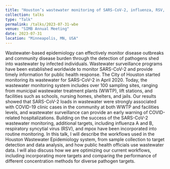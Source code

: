 ```yaml
---
title: "Houston’s wastewater monitoring of SARS‑CoV‑2, influenza, RSV, and mpox for infectious disease surveillance"
collection: talks
type: "Talk"
permalink: /talks/2023-07-31-wbe
venue: "SIMB Annual Meeting"
date: 2023-07-31
location: "Minneapolis, MN, USA"
---
```


Wastewater-based epidemiology can effectively monitor disease outbreaks and community disease burden through the detection of pathogens shed into wastewater by infected individuals. Wastewater surveillance programs have been established worldwide to monitor SARS-CoV-2 and provide timely information for public health response. The City of Houston started monitoring its wastewater for SARS-CoV-2 in April 2020. Today, the wastewater monitoring system includes over 100 sampling sites, ranging from municipal wastewater treatment plants (WWTP), lift stations, and facilities such as schools, nursing homes, shelters, and jails. Our results showed that SARS-CoV-2 loads in wastewater were strongly associated with COVID-19 clinic cases in the community at both WWTP and facilities levels, and wastewater surveillance can provide an early warning of COVID-related hospitalizations. Building on the success of the SARS-CoV-2 wastewater monitoring, additional targets, including influenza A and B, respiratory syncytial virus (RSV), and mpox have been incorporated into routine monitoring. In this talk, I will describe the workflows used in the Houston Wastewater Epidemiology system, from sample collection to target detection and data analysis, and how public health officials use wastewater data. I will also discuss how we are optimizing our current workflows, including incorporating more targets and comparing the performance of different concentration methods for diverse pathogen targets.
